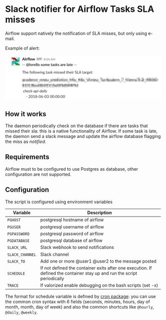 # Slack notifier for Airflow Tasks SLA misses

Airflow support natively the notification of SLA misses, but only using e-mail.

Example of alert:

![Example](screenshot.png)

## How it works

The daemon periodically check on the database if there are tasks that missed their sla: this is a native functionality of Airflow. If some task is late, the daemon send a slack message and update the airflow database flagging the miss as _notified_.

## Requirements

Airflow must to be configured to use Postgres as database, other
configuration are not supported.

## Configuration

The script is configured using environment variables

| Variable     |  Description   | 
|--------------|----------------|
| `PGHOST`     | postgresql hostname of airflow
| `PGUSER`     | postgresql username of airflow
| `PGPASSWORD` | postgresql password of airflow
| `PGDATABASE` | postgresql database of airflow
| `SLACK_URL`  | Slack webhook to send notifications
| `SLACK_CHANNEL`| Slack channel
| `SLACK_TO`   | Add one or more @user1 @user2 to the message posted
| `SCHEDULE`   | If not defined the container exits after one execution. If defined the container stay up and run the script periodically
| `TRACE`      | If valorized enable debugging on the bash scripts (set -x)

The format for schedule variable is defined by [cron package](https://godoc.org/github.com/robfig/cron): 
you can use the common cron syntax with 6 fields (seconds, minutes, hours, day of month, month, day of week) and also the common shortcuts like `@hourly`, `@daily`, `@weekly`.


